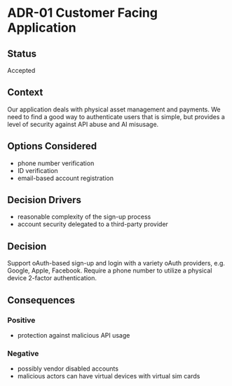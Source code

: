 # ADR-01 Customer Facing Application

## Status
Accepted

## Context
Our application deals with physical asset management and payments. We need to find a good way to authenticate users that is simple, but provides a level of security against API abuse and AI misusage.

## Options Considered
- phone number verification
- ID verification
- email-based account registration

## Decision Drivers
- reasonable complexity of the sign-up process
- account security delegated to a third-party provider

## Decision
Support oAuth-based sign-up and login with a variety oAuth providers, e.g. Google, Apple, Facebook. Require a phone number to utilize a physical device 2-factor authentication.

## Consequences

### Positive
- protection against malicious API usage

### Negative
- possibly vendor disabled accounts
- malicious actors can have virtual devices with virtual sim cards
